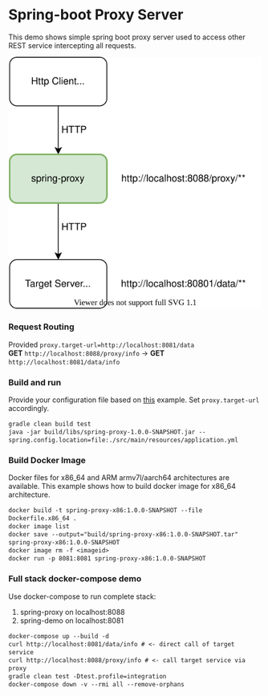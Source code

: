 # Spring-boot Proxy Server
This demo shows simple spring boot proxy server used to access other REST service intercepting all requests.

![architecture](docs/architecture-proxy.svg)

### Request Routing
Provided ``proxy.target-url=http://localhost:8081/data``  
__GET__ ``http://localhost:8088/proxy/info`` -> __GET__ ``http://localhost:8081/data/info``

### Build and run
Provide your configuration file based on [this](src/main/resources/application.yml) example.
Set ``proxy.target-url`` accordingly.
```
gradle clean build test
java -jar build/libs/spring-proxy-1.0.0-SNAPSHOT.jar --spring.config.location=file:./src/main/resources/application.yml
```

### Build Docker Image
Docker files for x86_64 and ARM armv7l/aarch64 architectures are available. 
This example shows how to build docker image for x86_64 architecture.
```
docker build -t spring-proxy-x86:1.0.0-SNAPSHOT --file Dockerfile.x86_64 .
docker image list
docker save --output="build/spring-proxy-x86:1.0.0-SNAPSHOT.tar" spring-proxy-x86:1.0.0-SNAPSHOT
docker image rm -f <imageid>
docker run -p 8081:8081 spring-proxy-x86:1.0.0-SNAPSHOT
```

### Full stack docker-compose demo
Use docker-compose to run complete stack:
1. spring-proxy on localhost:8088
2. spring-demo on localhost:8081
```
docker-compose up --build -d
curl http://localhost:8081/data/info # <- direct call of target service
curl http://localhost:8088/proxy/info # <- call target service via proxy
gradle clean test -Dtest.profile=integration
docker-compose down -v --rmi all --remove-orphans
```
